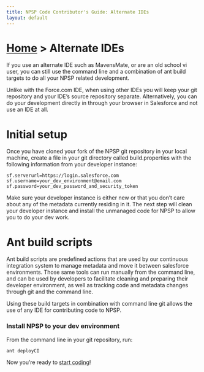 ```yaml
---
title: NPSP Code Contributor's Guide: Alternate IDEs
layout: default
---
```

# [Home](http://developer.salesforcefoundation.org/Cumulus/Contributor/) > Alternate IDEs

If you use an alternate IDE such as MavensMate, or are an old school vi user, you can still use the command line and a combination of ant build targets to do all your NPSP related development.

Unlike with the Force.com IDE, when using other IDEs you will keep your git repository and your IDE’s source repository separate. Alternatively, you can do your development directly in through your browser in Salesforce and not use an IDE at all.

# Initial setup

Once you have cloned your fork of the NPSP git repository in your local machine, create a file in your git directory called build.properties with the following information from your developer instance:

```
sf.serverurl=https://login.salesforce.com  
sf.username=your_dev_environment@email.com  
sf.password=your_dev_password_and_security_token  
```

Make sure your developer instance is either new or that you don’t care about any of the metadata currently residing in it. The next step will clean your developer instance and install the unmanaged code for NPSP to allow you to do your dev work.

# Ant build scripts

Ant build scripts are predefined actions that are used by our continuous integration system to manage metadata and move it between salesforce environments. Those same tools can run manually from the command line, and can be used by developers to facilitate cleaning and preparing their developer environment, as well as tracking code and metadata changes through git and the command line.

Using these build targets in combination with command line git allows the use of any IDE for contributing code to NPSP.

### Install NPSP to your dev environment

From the command line in your git repository, run:

```ant deployCI```

Now you’re ready to [start coding](Do-the-Work.html)!

